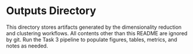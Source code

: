 # Outputs Directory

This directory stores artifacts generated by the dimensionality reduction and clustering workflows.
All contents other than this README are ignored by git. Run the Task 3 pipeline to populate
figures, tables, metrics, and notes as needed.
